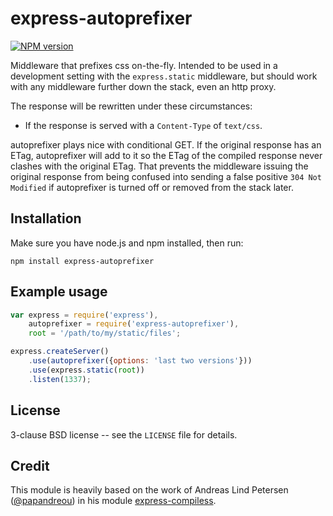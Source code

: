 # express-autoprefixer


[![NPM version](https://badge.fury.io/js/express-autoprefixer.svg)](http://badge.fury.io/js/express-autoprefixer)


Middleware that prefixes css on-the-fly. Intended to be used in a
development setting with the `express.static` middleware, but should
work with any middleware further down the stack, even an http proxy.

The response will be rewritten under these circumstances:

* If the response is served with a `Content-Type` of `text/css`.

autoprefixer plays nice with conditional GET. If the original response
has an ETag, autoprefixer will add to it so the ETag of the compiled
response never clashes with the original ETag. That prevents the
middleware issuing the original response from being confused into
sending a false positive `304 Not Modified` if autoprefixer is turned
off or removed from the stack later.


## Installation

Make sure you have node.js and npm installed, then run:

    npm install express-autoprefixer

## Example usage

```javascript
var express = require('express'),
    autoprefixer = require('express-autoprefixer'),
    root = '/path/to/my/static/files';

express.createServer()
    .use(autoprefixer({options: 'last two versions'}))
    .use(express.static(root))
    .listen(1337);
```

## License

3-clause BSD license -- see the `LICENSE` file for details.

## Credit

This module is heavily based on the work of Andreas Lind Petersen
([@papandreou](https://github.com/papandreou)) in his module
[express-compiless](https://github.com/papandreou/express-compiless).
